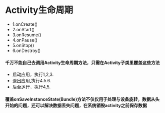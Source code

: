 # Activity生命周期
* 1.onCreate()
* 2.onStart()
* 3.onResume()
* 4.onPause()
* 5.onStop()
* 6.onDestroy()
#### 千万不能自己去调用Activity生命周期方法，只需在Activity子类里覆盖这些方法
* 启动应用，执行1,2,3.
* 退出应用,执行4.5.6.
* 后台运行，执行4,5.

#### 覆盖onSaveInstanceState(Bundle)方法不仅仅用于处理与设备旋转，数据从头开始的问题，还可以解决数据丢失问题，在系统销毁activity之前保存数据
